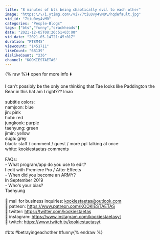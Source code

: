 ```yaml
---
title: "8 minutes of bts being chaotically evil to each other"
image: "https:\/\/i.ytimg.com\/vi\/7tiu0vy4vM0\/hqdefault.jpg"
vid_id: "7tiu0vy4vM0"
categories: "People-Blogs"
tags: ["bts","funny","crackheads"]
date: "2021-12-05T08:26:51+03:00"
vid_date: "2021-05-14T21:45:01Z"
duration: "PT8M4S"
viewcount: "1451711"
likeCount: "68139"
dislikeCount: "236"
channel: "KOOKIESTAETAS"
---
```

{% raw %}⬇️ open for more info ⬇️<br /><br />I can't possibly be the only one thinking that Tae looks like Paddington the Bear in this hat am I right??? lmao <br /><br />subtitle colors: <br />namjoon: blue<br />jin: pink<br />hobi: red<br />jungkook: purple<br />taehyung: green<br />jimin: yellow<br />suga: grey<br />black: staff / comment / guest / more ppl talking at once<br />white: kookiestaetas comments<br /><br />FAQs:<br />- What program/app do you use to edit? <br />I edit with Premiere Pro / After Effects<br />- When did you become an ARMY? <br />In September 2019 <br />- Who's your bias? <br />Taehyung <br /><br />📎 mail for business inquiries: kookiestaetas@outlook.com<br />📎 patreon: <a rel="nofollow" target="blank" href="https://www.patreon.com/KOOKIESTAETAS">https://www.patreon.com/KOOKIESTAETAS</a><br />📎 twitter: <a rel="nofollow" target="blank" href="https://twitter.com/kookiestaetas">https://twitter.com/kookiestaetas</a><br />📎 instagram: <a rel="nofollow" target="blank" href="https://www.instagram.com/kookiestaetasyt">https://www.instagram.com/kookiestaetasyt</a><br />📎 twitch: <a rel="nofollow" target="blank" href="https://www.twitch.tv/kookiestaetasyt">https://www.twitch.tv/kookiestaetasyt</a><br /><br />#bts #betrayingeachother #funny{% endraw %}
